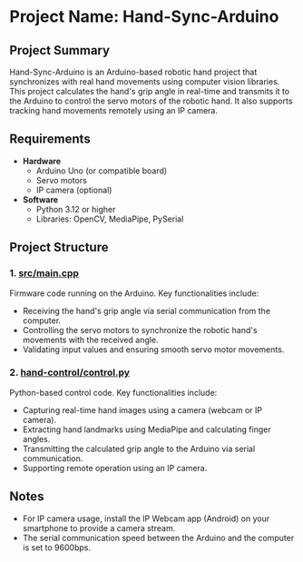 # Project Name: Hand-Sync-Arduino

## Project Summary
Hand-Sync-Arduino is an Arduino-based robotic hand project that synchronizes with real hand movements using computer vision libraries. This project calculates the hand's grip angle in real-time and transmits it to the Arduino to control the servo motors of the robotic hand. It also supports tracking hand movements remotely using an IP camera.

## Requirements
- **Hardware**
  - Arduino Uno (or compatible board)
  - Servo motors
  - IP camera (optional)
- **Software**
  - Python 3.12 or higher
  - Libraries: OpenCV, MediaPipe, PySerial

## Project Structure
### 1. [src/main.cpp](src/main.cpp)
Firmware code running on the Arduino. Key functionalities include:
- Receiving the hand's grip angle via serial communication from the computer.
- Controlling the servo motors to synchronize the robotic hand's movements with the received angle.
- Validating input values and ensuring smooth servo motor movements.

### 2. [hand-control/control.py](hand-control/hand_control/control.py)
Python-based control code. Key functionalities include:
- Capturing real-time hand images using a camera (webcam or IP camera).
- Extracting hand landmarks using MediaPipe and calculating finger angles.
- Transmitting the calculated grip angle to the Arduino via serial communication.
- Supporting remote operation using an IP camera.


## Notes
- For IP camera usage, install the IP Webcam app (Android) on your smartphone to provide a camera stream.
- The serial communication speed between the Arduino and the computer is set to 9600bps.

